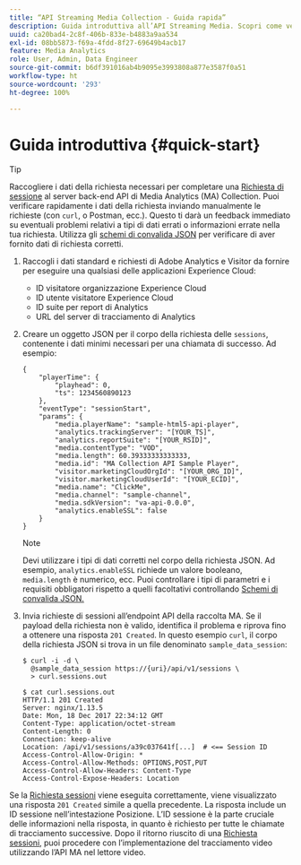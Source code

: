 ```yaml
---
title: “API Streaming Media Collection - Guida rapida”
description: Guida introduttiva all’API Streaming Media. Scopri come verificare rapidamente i dati della richiesta.
uuid: ca20bad4-2c8f-406b-833e-b4883a9aa534
exl-id: 08bb5873-f69a-4fdd-8f27-69649b4acb17
feature: Media Analytics
role: User, Admin, Data Engineer
source-git-commit: b6df391016ab4b9095e3993808a877e3587f0a51
workflow-type: ht
source-wordcount: '293'
ht-degree: 100%

---
```


# Guida introduttiva {#quick-start}

>[!TIP]
>
>Raccogliere i dati della richiesta necessari per completare una [Richiesta di sessione](/help/media-collection-api/mc-api-ref/mc-api-sessions-req.md) al server back-end API di Media Analytics (MA) Collection. Puoi verificare rapidamente i dati della richiesta inviando manualmente le richieste (con `curl`, o Postman, ecc.). Questo ti darà un feedback immediato su eventuali problemi relativi a tipi di dati errati o informazioni errate nella tua richiesta. Utilizza gli [schemi di convalida JSON](/help/media-collection-api/mc-api-ref/mc-api-json-validation.md) per verificare di aver fornito dati di richiesta corretti.

1. Raccogli i dati standard e richiesti di Adobe Analytics e Visitor da fornire per eseguire una qualsiasi delle applicazioni Experience Cloud:

   * ID visitatore organizzazione Experience Cloud
   * ID utente visitatore Experience Cloud
   * ID suite per report di Analytics
   * URL del server di tracciamento di Analytics

1. Creare un oggetto JSON per il corpo della richiesta delle `sessions`, contenente i dati minimi necessari per una chiamata di successo. Ad esempio:

   ```
   { 
       "playerTime": { 
           "playhead": 0, 
           "ts": 1234560890123 
       }, 
       "eventType": "sessionStart", 
       "params": { 
           "media.playerName": "sample-html5-api-player", 
           "analytics.trackingServer": "[YOUR_TS]", 
           "analytics.reportSuite": "[YOUR_RSID]", 
           "media.contentType": "VOD", 
           "media.length": 60.39333333333333, 
           "media.id": "MA Collection API Sample Player", 
           "visitor.marketingCloudOrgId": "[YOUR_ORG_ID]", 
           "visitor.marketingCloudUserId": "[YOUR_ECID]",
           "media.name": "ClickMe", 
           "media.channel": "sample-channel", 
           "media.sdkVersion": "va-api-0.0.0", 
           "analytics.enableSSL": false 
       } 
   }
   ```

   >[!NOTE]
   >
   >Devi utilizzare i tipi di dati corretti nel corpo della richiesta JSON. Ad esempio, `analytics.enableSSL` richiede un valore booleano, `media.length` è numerico, ecc. Puoi controllare i tipi di parametri e i requisiti obbligatori rispetto a quelli facoltativi controllando [Schemi di convalida JSON.](/help/media-collection-api/mc-api-impl/mc-api-validate-reqs.md)

1. Invia richieste di sessioni all’endpoint API della raccolta MA. Se il payload della richiesta non è valido, identifica il problema e riprova fino a ottenere una risposta `201 Created`. In questo esempio `curl`, il corpo della richiesta JSON si trova in un file denominato `sample_data_session`:

   ```
   $ curl -i -d \ 
     @sample_data_session https://{uri}/api/v1/sessions \ 
     > curl.sessions.out 
   
   $ cat curl.sessions.out 
   HTTP/1.1 201 Created 
   Server: nginx/1.13.5 
   Date: Mon, 18 Dec 2017 22:34:12 GMT 
   Content-Type: application/octet-stream 
   Content-Length: 0 
   Connection: keep-alive 
   Location: /api/v1/sessions/a39c037641f[...]  # <== Session ID  
   Access-Control-Allow-Origin: * 
   Access-Control-Allow-Methods: OPTIONS,POST,PUT 
   Access-Control-Allow-Headers: Content-Type 
   Access-Control-Expose-Headers: Location
   ```

Se la [Richiesta sessioni](/help/media-collection-api/mc-api-ref/mc-api-sessions-req.md) viene eseguita correttamente, viene visualizzato una risposta `201 Created` simile a quella precedente. La risposta include un ID sessione nell’intestazione Posizione. L’ID sessione è la parte cruciale delle informazioni nella risposta, in quanto è richiesto per tutte le chiamate di tracciamento successive. Dopo il ritorno riuscito di una [Richiesta sessioni](/help/media-collection-api/mc-api-ref/mc-api-sessions-req.md), puoi procedere con l’implementazione del tracciamento video utilizzando l’API MA nel lettore video.
